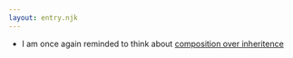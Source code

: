 ```yaml
---
layout: entry.njk
---
```


- I am once again reminded to think about [composition over inheritence](https://reactjs.org/docs/composition-vs-inheritance.html)
